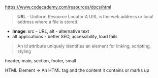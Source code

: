 https://www.codecademy.com/resources/docs/html

> **URL** - Uniform Resource Locator
> A URL is the web address or local address where a file is stored.

- **Image**: src - URL, alt - alternative text
- alt applications - better SEO, accessibility, load fails

>An id attribute uniquely identifies an element for linking, scripting, styling

header, main, section, footer, small

HTML Element => An HTML tag and the content it contains or marks up

